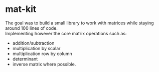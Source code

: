 # mat-kit
The goal was to build a small library to work with matrices while staying around 100 lines of code.<br>
Implementing however the core matrix operations such as:
* addition/subtraction
* multiplication by scalar
* multiplication row by column 
* determinant 
* inverse matrix
where possible.